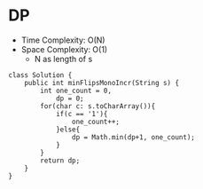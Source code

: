 # DP
* Time Complexity: O(N)
* Space Complexity: O(1)
	* N as length of s
```
class Solution {
    public int minFlipsMonoIncr(String s) {
        int one_count = 0,
            dp = 0;
        for(char c: s.toCharArray()){
            if(c == '1'){
                one_count++;
            }else{
                dp = Math.min(dp+1, one_count);
            }
        }
        return dp;
    }
}
```